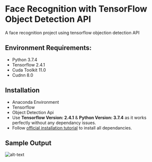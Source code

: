# Face Recognition with TensorFlow Object Detection API
A face recognition project using tensorflow objection detection API

## Environment Requirements:

* Python 3.7.4
* Tensorflow 2.4.1
* Cuda Toolkit 11.0
* Cudnn 8.0

## Installation
*  Anaconda Environment
*  Tensorflow 
*  Object Detection Api
* Use **Tensorflow Version: 2.4.1** & **Python Version: 3.7.4** as it works perfectly without any dependancy issues.
* Follow [official installation tutorial](https://tensorflow-object-detection-api-tutorial.readthedocs.io/en/latest/install.html) to install all dependancies.

## Sample Output
![alt-text](https://github.com/ishangala16/face-recognition-tensorflow-object-detection-api/blob/main/Sample%20Output.png)


